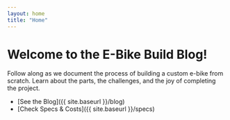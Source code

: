 ```yaml
---
layout: home
title: "Home"
---
```


# Welcome to the E-Bike Build Blog!

Follow along as we document the process of building a custom e-bike from scratch. Learn about the parts, the challenges, and the joy of completing the project.

- [See the Blog]({{ site.baseurl }}/blog)
- [Check Specs & Costs]({{ site.baseurl }}/specs)

